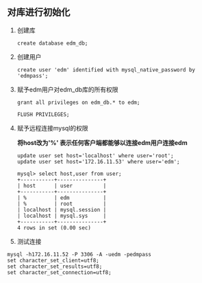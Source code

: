

## 对库进行初始化

1. 创建库

   ```
   create database edm_db;
   
   ```

   

2. 创建用户

   ```
   create user 'edm' identified with mysql_native_password by 'edmpass';
   
   ```

   

3. 赋予edm用户对edm_db库的所有权限

   ```
   grant all privileges on edm_db.* to edm;
   
   FLUSH PRIVILEGES;
   
   ```

4. 赋予远程连接mysql的权限

   **将host改为'%' 表示任何客户端都能够以连接edm用户连接edm**

   ```
   update user set host='localhost' where user='root';
   update user set host='172.16.11.53' where user='edm';
   
   mysql> select host,user from user;
   +-----------+---------------+
   | host      | user          |
   +-----------+---------------+
   | %         | edm           |
   | %         | root          |
   | localhost | mysql.session |
   | localhost | mysql.sys     |
   +-----------+---------------+
   4 rows in set (0.00 sec)
   ```

   

5. 测试连接

```
mysql -h172.16.11.52 -P 3306 -A -uedm -pedmpass
set character_set_client=utf8;
set character_set_results=utf8;
set character_set_connection=utf8;

```
